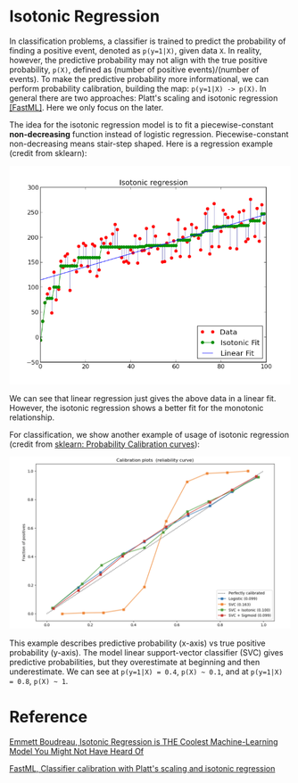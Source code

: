 


# Isotonic Regression

In classification problems, a classifier is trained to predict the probability of finding a positive event, denoted as `p(y=1|X)`, given data `X`. In reality, however, the predictive probability may not align with the true positive probability, `p(X)`, defined as (number of positive events)/(number of events). To make the predictive probability more informational, we can perform probability calibration, building the map: `p(y=1|X) -> p(X)`. In general there are two approaches: Platt's scaling and isotonic regression [[FastML]][Classifier calibration with Platt's scaling and isotonic regression]. Here we only focus on the later. 

The idea for the isotonic regression model is to fit a piecewise-constant **non-decreasing** function instead of logistic regression. Piecewise-constant non-decreasing means stair-step shaped. Here is a regression example (credit from sklearn):

![ir_plot](images/isotonic_regression_plot.png)

We can see that linear regression just gives the above data in a linear fit. However, the isotonic regression shows a better fit for the monotonic relationship. 

For classification, we show another example of usage of isotonic regression (credit from [sklearn: Probability Calibration curves](https://scikit-learn.org/stable/auto_examples/calibration/plot_calibration_curve.html#sphx-glr-auto-examples-calibration-plot-calibration-curve-py)):

![probability_calibration_plot](images/probability_calibration_curve.png)

This example describes predictive probability (x-axis) vs true positive probability (y-axis). The model linear support-vector classifier (SVC) gives predictive probabilities, but they overestimate at beginning and then underestimate. We can see at `p(y=1|X) = 0.4`, `p(X) ~ 0.1`, and at `p(y=1|X) = 0.8`, `p(X) ~ 1`. 










# Reference


[Isotonic Regression is THE Coolest Machine-Learning Model You Might Not Have Heard Of]: https://towardsdatascience.com/isotonic-regression-is-the-coolest-machine-learning-model-you-might-not-have-heard-of-3ce14afc6d1e
[Emmett Boudreau, Isotonic Regression is THE Coolest Machine-Learning Model You Might Not Have Heard Of](https://towardsdatascience.com/isotonic-regression-is-the-coolest-machine-learning-model-you-might-not-have-heard-of-3ce14afc6d1e)

[Classifier calibration with Platt's scaling and isotonic regression]: http://fastml.com/classifier-calibration-with-platts-scaling-and-isotonic-regression/
[FastML, Classifier calibration with Platt's scaling and isotonic regression](http://fastml.com/classifier-calibration-with-platts-scaling-and-isotonic-regression/)

